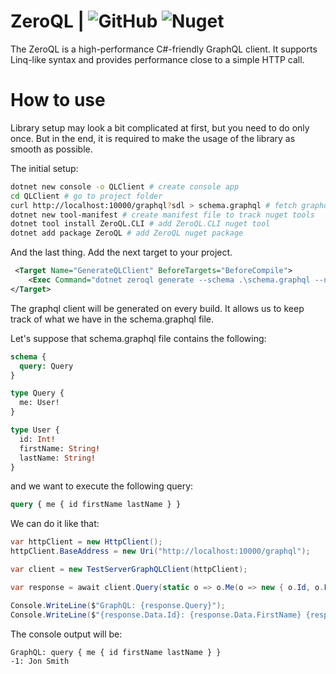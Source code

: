 # ZeroQL | ![GitHub](https://img.shields.io/github/license/byme8/ZeroQL?color=blue&style=flat-square) ![Nuget](https://img.shields.io/nuget/v/zeroql?color=blue&style=flat-square)

The ZeroQL is a high-performance C#-friendly GraphQL client. It supports Linq-like syntax and provides performance close to a simple HTTP call.

# How to use

Library setup may look a bit complicated at first, but you need to do only once.
But in the end, it is required to make the usage of the library as smooth as possible.

The initial setup:
``` bash
dotnet new console -o QLClient # create console app
cd QLClient # go to project folder
curl http://localhost:10000/graphql?sdl > schema.graphql # fetch graphql schema from server(depends on your web server)
dotnet new tool-manifest # create manifest file to track nuget tools
dotnet tool install ZeroQL.CLI # add ZeroQL.CLI nuget tool
dotnet add package ZeroQL # add ZeroQL nuget package
```

And the last thing. Add the next target to your project.
``` xml
 <Target Name="GenerateQLClient" BeforeTargets="BeforeCompile">
    <Exec Command="dotnet zeroql generate --schema .\schema.graphql --namespace TestServer.Client --client-name TestServerGraphQLClient --output Generated/GraphQL.g.cs" />
</Target>
```

The graphql client will be generated on every build.
It allows us to keep track of what we have in the schema.graphql file.

Let's suppose that schema.graphql file contains the following:
``` graphql
schema {
  query: Query
}

type Query {
  me: User!
}

type User {
  id: Int!
  firstName: String!
  lastName: String!
}
```

and we want to execute the following query:
``` graphql
query { me { id firstName lastName } }
```

We can do it like that:
``` csharp
var httpClient = new HttpClient();
httpClient.BaseAddress = new Uri("http://localhost:10000/graphql");

var client = new TestServerGraphQLClient(httpClient);

var response = await client.Query(static o => o.Me(o => new { o.Id, o.FirstName, o.LastName }));

Console.WriteLine($"GraphQL: {response.Query}");
Console.WriteLine($"{response.Data.Id}: {response.Data.FirstName} {response.Data.LastName}");
```

The console output will be:
```
GraphQL: query { me { id firstName lastName } }
-1: Jon Smith
```

